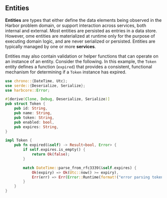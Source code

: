 ## Entities

**Entities** are types that either define the data elements being observed in the Harbor problem 
domain, or support interaction across services, both internal and external. Most entities are 
persisted as entries in a data store. However, ome entities are materialized at runtime only for 
the purpose of executing domain logic, and are never serialized or persisted. Entities are typically 
managed by one or more **services**.

Entities may also contain validation or helper functions that can operate on an instance of an entity.
Consider the following. In this example, the `Token` entity defines a function (`expired`) that 
provides a consistent, functional mechanism for determining if a `Token` instance has expired.

```rust
use chrono::{DateTime, Utc};
use serde::{Deserialize, Serialize};
use harbcore::Error;

#[derive(Clone, Debug, Deserialize, Serialize)]
pub struct Token {
    pub id: String,
    pub name: String,
    pub token: String,
    pub enabled: bool,
    pub expires: String,
}

impl Token {
    pub fn expired(&self) -> Result<bool, Error> {
        if self.expires.is_empty() {
            return Ok(false);
        }

        match DateTime::parse_from_rfc3339(&self.expires) {
            Ok(expiry) => Ok(Utc::now() >= expiry),
            Err(err) => Err(Error::Runtime(format!("error parsing token expires: {}", err.to_string()))),
        }
    }
}
```
